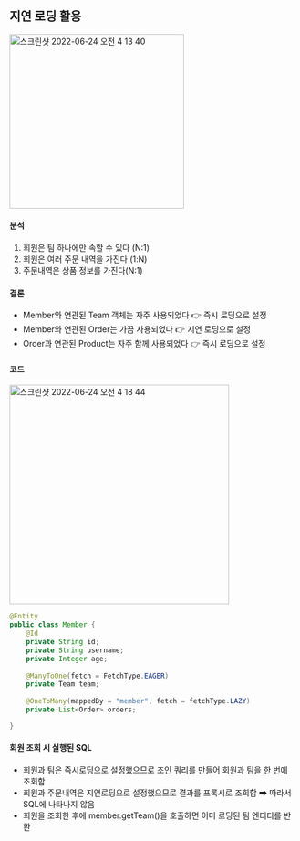 ## 지연 로딩 활용

<img width="306" alt="스크린샷 2022-06-24 오전 4 13 40" src="https://user-images.githubusercontent.com/97823928/175379245-af53d95e-7eab-40d9-ad87-aa21528c4f51.png">

#### 분석

1. 회원은 팀 하나에만 속할 수 있다 (N:1)
2. 회원은 여러 주문 내역을 가진다 (1:N)
3. 주문내역은 상품 정보를 가진다(N:1)

#### 결론
* Member와 연관된 Team 객체는 자주 사용되었다 👉 즉시 로딩으로 설정
* Member와 연관된 Order는 가끔 사용되었다 👉 지연 로딩으로 설정
* Order과 연관된 Product는 자주 함께 사용되었다 👉 즉시 로딩으로 설정

#### 코드

<img width="385" alt="스크린샷 2022-06-24 오전 4 18 44" src="https://user-images.githubusercontent.com/97823928/175380064-38470552-ccfa-4df4-8f42-6b1d14f6fbec.png">

```java
@Entity
public class Member {
    @Id
    private String id;
    private String username;
    private Integer age;
    
    @ManyToOne(fetch = FetchType.EAGER)
    private Team team;
    
    @OneToMany(mappedBy = "member", fetch = fetchType.LAZY)
    private List<Order> orders;

}
```
#### 회원 조회 시 실행된 SQL
* 회원과 팀은 즉시로딩으로 설정했으므로 조인 쿼리를 만들어 회원과 팀을 한 번에 조회함
* 회원과 주문내역은 지연로딩으로 설정했으므로 결과를 프록시로 조회함 ➡ 따라서 SQL에 나타나지 않음
* 회원을 조회한 후에 member.getTeam()을 호출하면 이미 로딩된 팀 엔티티를 반환
